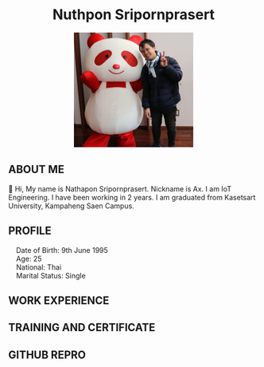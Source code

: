 
<h1 align="center">Nuthpon Sripornprasert</h1>
<p align="center">
<img src="/picture/29314707_1726010667442216_1047016552009145206_n.jpg" alt="drawing" width="240" height="230"/>
</p>

<h2>ABOUT ME</h2>
<p>👋 Hi, My name is Nathapon Sripornprasert. Nickname is Ax. I am IoT Engineering. I have been working in 2 years. I am graduated from Kasetsart University, Kampaheng Saen Campus. </p>

<h2>PROFILE</h2>
<p>
&nbsp;&nbsp;&nbsp;&nbsp;Date of Birth: 9th June 1995<br>
&nbsp;&nbsp;&nbsp;&nbsp;Age: 25<br>
&nbsp;&nbsp;&nbsp;&nbsp;National: Thai<br>
&nbsp;&nbsp;&nbsp;&nbsp;Marital Status: Single<br>
</p>
  

<h2>WORK EXPERIENCE</h2>

<h2>TRAINING AND CERTIFICATE</h2>

<h2>GITHUB REPRO</h2>